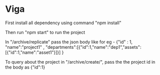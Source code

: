 # Viga

First install all dependency using command "npm install"

Then run "npm start" to run the project

In "/archive/replicate" pass the json body like for eg - {"id" : 1, "name":"project1" , "departments":[{"id":1,"name":"dep1","assets":[{"id":1,"name":"asset1"}]}] }

To query about the project in "/archive/create/", pass the the project id in the body as {"id":1}
